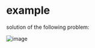# example

solution of the following problem:

![image](https://user-images.githubusercontent.com/72689834/118308060-2fafc380-b4f4-11eb-815a-7a45a5773484.png)
